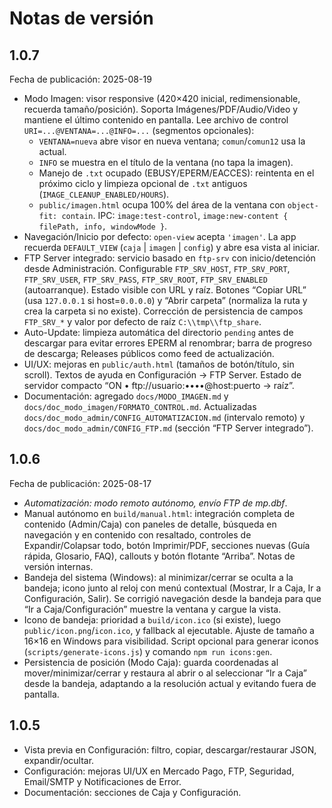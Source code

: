 # Notas de versión

## 1.0.7
Fecha de publicación: 2025-08-19
- Modo Imagen: visor responsive (420×420 inicial, redimensionable, recuerda tamaño/posición). Soporta Imágenes/PDF/Audio/Video y mantiene el último contenido en pantalla. Lee archivo de control `URI=...@VENTANA=...@INFO=...` (segmentos opcionales):
  - `VENTANA=nueva` abre visor en nueva ventana; `comun`/`comun12` usa la actual.
  - `INFO` se muestra en el título de la ventana (no tapa la imagen).
  - Manejo de `.txt` ocupado (EBUSY/EPERM/EACCES): reintenta en el próximo ciclo y limpieza opcional de `.txt` antiguos (`IMAGE_CLEANUP_ENABLED/HOURS`).
  - `public/imagen.html` ocupa 100% del área de la ventana con `object-fit: contain`. IPC: `image:test-control`, `image:new-content { filePath, info, windowMode }`.
- Navegación/Inicio por defecto: `open-view` acepta `'imagen'`. La app recuerda `DEFAULT_VIEW` (`caja` | `imagen` | `config`) y abre esa vista al iniciar.
- FTP Server integrado: servicio basado en `ftp-srv` con inicio/detención desde Administración. Configurable `FTP_SRV_HOST`, `FTP_SRV_PORT`, `FTP_SRV_USER`, `FTP_SRV_PASS`, `FTP_SRV_ROOT`, `FTP_SRV_ENABLED` (autoarranque). Estado visible con URL y raíz. Botones “Copiar URL” (usa `127.0.0.1` si host=`0.0.0.0`) y “Abrir carpeta” (normaliza la ruta y crea la carpeta si no existe). Corrección de persistencia de campos `FTP_SRV_*` y valor por defecto de raíz `C:\\tmp\\ftp_share`.
- Auto-Update: limpieza automática del directorio `pending` antes de descargar para evitar errores EPERM al renombrar; barra de progreso de descarga; Releases públicos como feed de actualización.
- UI/UX: mejoras en `public/auth.html` (tamaños de botón/título, sin scroll). Textos de ayuda en Configuración → FTP Server. Estado de servidor compacto “ON • ftp://usuario:••••@host:puerto → raíz”.
- Documentación: agregado `docs/MODO_IMAGEN.md` y `docs/doc_modo_imagen/FORMATO_CONTROL.md`. Actualizadas `docs/doc_modo_admin/CONFIG_AUTOMATIZACION.md` (intervalo remoto) y `docs/doc_modo_admin/CONFIG_FTP.md` (sección “FTP Server integrado”).

## 1.0.6
Fecha de publicación: 2025-08-17
- *Automatización: modo remoto autónomo, envío FTP de mp.dbf*.
- Manual autónomo en `build/manual.html`: integración completa de contenido (Admin/Caja) con paneles de detalle, búsqueda en navegación y en contenido con resaltado, controles de Expandir/Colapsar todo, botón Imprimir/PDF, secciones nuevas (Guía rápida, Glosario, FAQ), callouts y botón flotante “Arriba”. Notas de versión internas.
- Bandeja del sistema (Windows): al minimizar/cerrar se oculta a la bandeja; icono junto al reloj con menú contextual (Mostrar, Ir a Caja, Ir a Configuración, Salir). Se corrigió navegación desde la bandeja para que “Ir a Caja/Configuración” muestre la ventana y cargue la vista.
- Icono de bandeja: prioridad a `build/icon.ico` (si existe), luego `public/icon.png`/`icon.ico`, y fallback al ejecutable. Ajuste de tamaño a 16×16 en Windows para visibilidad. Script opcional para generar iconos (`scripts/generate-icons.js`) y comando `npm run icons:gen`.
- Persistencia de posición (Modo Caja): guarda coordenadas al mover/minimizar/cerrar y restaura al abrir o al seleccionar “Ir a Caja” desde la bandeja, adaptando a la resolución actual y evitando fuera de pantalla.

## 1.0.5
- Vista previa en Configuración: filtro, copiar, descargar/restaurar JSON, expandir/ocultar.
- Configuración: mejoras UI/UX en Mercado Pago, FTP, Seguridad, Email/SMTP y Notificaciones de Error.
- Documentación: secciones de Caja y Configuración.
